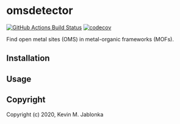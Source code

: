 # omsdetector

[//]: # "Badges"

[![GitHub Actions Build Status](https://github.com/kjablonk/omsdetector/workflows/CI/badge.svg)](https://github.com/kjablonk/omsdetector/workflows/Python%20package/badge.svg)
[![codecov](https://codecov.io/gh/kjablonk/omsdetector/branch/master/graph/badge.svg)](https://codecov.io/gh/kjablonk/omsdetector/branch/master)

Find open metal sites (OMS) in metal-organic frameworks (MOFs).

## Installation

## Usage

## Copyright

Copyright (c) 2020, Kevin M. Jablonka
